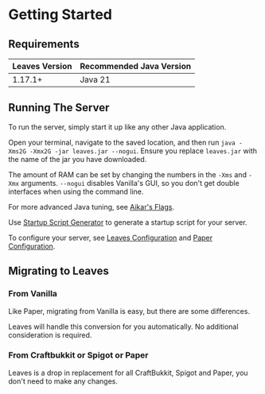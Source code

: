 # Getting Started

## Requirements

| Leaves Version | Recommended Java Version |
| -------------- | ------------------------ |
| 1.17.1+        | Java 21                  |

## Running The Server

To run the server, simply start it up like any other Java application.

Open your terminal, navigate to the saved location, and then run `java -Xms2G -Xmx2G -jar leaves.jar --nogui`. Ensure you replace `leaves.jar` with the name of the jar you have downloaded.

The amount of RAM can be set by changing the numbers in the `-Xms` and `-Xmx` arguments. `--nogui` disables Vanilla's GUI, so you don't get double interfaces when using the command line.

For more advanced Java tuning, see [Aikar's Flags](https://docs.papermc.io/paper/aikars-flags).

Use [Startup Script Generator](https://docs.papermc.io/misc/tools/start-script-gen) to generate a startup script for your server.

To configure your server, see [Leaves Configuration](../configuration.md) and [Paper Configuration](https://docs.papermc.io/paper/reference/configuration).

## Migrating to Leaves

### From Vanilla

Like Paper, migrating from Vanilla is easy, but there are some differences.

Leaves will handle this conversion for you automatically. No additional consideration is required.

### From Craftbukkit or Spigot or Paper

Leaves is a drop in replacement for all CraftBukkit, Spigot and Paper, you don't need to make any changes.